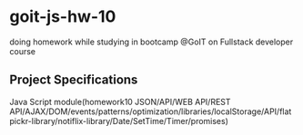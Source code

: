 # goit-js-hw-10

doing homework while studying in bootcamp @GoIT on Fullstack developer course

## Project Specifications

Java Script module(homework10 JSON/API/WEB API/REST API/AJAX/DOM/events/patterns/optimization/libraries/localStorage/API/flatpickr-library/notiflix-library/Date/SetTime/Timer/promises)


